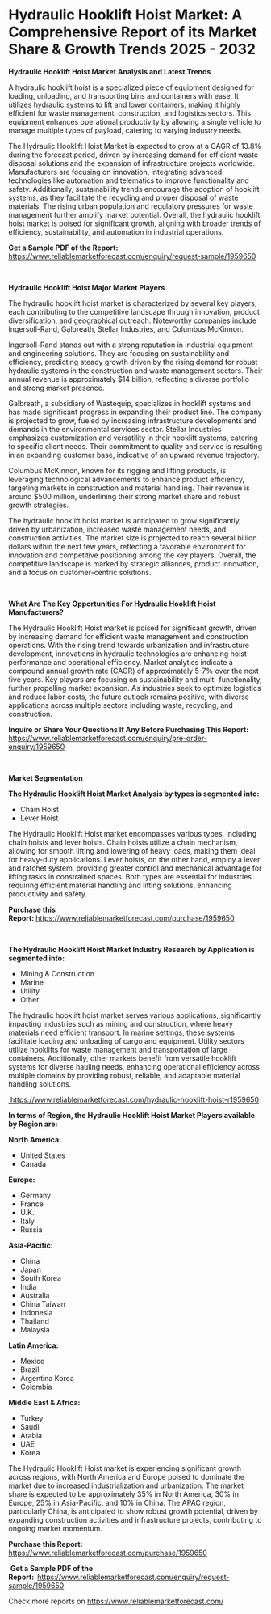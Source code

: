 <p><h1>Hydraulic Hooklift Hoist Market: A Comprehensive Report of its Market Share & Growth Trends 2025 - 2032</h1></p><p><strong>Hydraulic Hooklift Hoist Market Analysis and Latest Trends</strong></p>
<p><p>A hydraulic hooklift hoist is a specialized piece of equipment designed for loading, unloading, and transporting bins and containers with ease. It utilizes hydraulic systems to lift and lower containers, making it highly efficient for waste management, construction, and logistics sectors. This equipment enhances operational productivity by allowing a single vehicle to manage multiple types of payload, catering to varying industry needs.</p><p>The Hydraulic Hooklift Hoist Market is expected to grow at a CAGR of 13.8% during the forecast period, driven by increasing demand for efficient waste disposal solutions and the expansion of infrastructure projects worldwide. Manufacturers are focusing on innovation, integrating advanced technologies like automation and telematics to improve functionality and safety. Additionally, sustainability trends encourage the adoption of hooklift systems, as they facilitate the recycling and proper disposal of waste materials. The rising urban population and regulatory pressures for waste management further amplify market potential. Overall, the hydraulic hooklift hoist market is poised for significant growth, aligning with broader trends of efficiency, sustainability, and automation in industrial operations.</p></p>
<p><strong>Get a Sample PDF of the Report:&nbsp;</strong> <a href="https://www.reliablemarketforecast.com/enquiry/request-sample/1959650?utm_campaign=2750&utm_medium=2&utm_source=Github&utm_content=ia&utm_term=10042025&utm_id=hydraulic-hooklift-hoist">https://www.reliablemarketforecast.com/enquiry/request-sample/1959650</a></p>
<p>&nbsp;</p>
<p><strong>Hydraulic Hooklift Hoist Major Market Players</strong></p>
<p><p>The hydraulic hooklift hoist market is characterized by several key players, each contributing to the competitive landscape through innovation, product diversification, and geographical outreach. Noteworthy companies include Ingersoll-Rand, Galbreath, Stellar Industries, and Columbus McKinnon. </p><p>Ingersoll-Rand stands out with a strong reputation in industrial equipment and engineering solutions. They are focusing on sustainability and efficiency, predicting steady growth driven by the rising demand for robust hydraulic systems in the construction and waste management sectors. Their annual revenue is approximately $14 billion, reflecting a diverse portfolio and strong market presence.</p><p>Galbreath, a subsidiary of Wastequip, specializes in hooklift systems and has made significant progress in expanding their product line. The company is projected to grow, fueled by increasing infrastructure developments and demands in the environmental services sector. Stellar Industries emphasizes customization and versatility in their hooklift systems, catering to specific client needs. Their commitment to quality and service is resulting in an expanding customer base, indicative of an upward revenue trajectory.</p><p>Columbus McKinnon, known for its rigging and lifting products, is leveraging technological advancements to enhance product efficiency, targeting markets in construction and material handling. Their revenue is around $500 million, underlining their strong market share and robust growth strategies.</p><p>The hydraulic hooklift hoist market is anticipated to grow significantly, driven by urbanization, increased waste management needs, and construction activities. The market size is projected to reach several billion dollars within the next few years, reflecting a favorable environment for innovation and competitive positioning among the key players. Overall, the competitive landscape is marked by strategic alliances, product innovation, and a focus on customer-centric solutions.</p></p>
<p>&nbsp;</p>
<p><strong>What Are The Key Opportunities For Hydraulic Hooklift Hoist Manufacturers?</strong></p>
<p><p>The Hydraulic Hooklift Hoist market is poised for significant growth, driven by increasing demand for efficient waste management and construction operations. With the rising trend towards urbanization and infrastructure development, innovations in hydraulic technologies are enhancing hoist performance and operational efficiency. Market analytics indicate a compound annual growth rate (CAGR) of approximately 5-7% over the next five years. Key players are focusing on sustainability and multi-functionality, further propelling market expansion. As industries seek to optimize logistics and reduce labor costs, the future outlook remains positive, with diverse applications across multiple sectors including waste, recycling, and construction.</p></p>
<p><strong>Inquire or Share Your Questions If Any Before Purchasing This Report:</strong> <a href="https://www.reliablemarketforecast.com/enquiry/pre-order-enquiry/1959650?utm_campaign=2750&utm_medium=2&utm_source=Github&utm_content=ia&utm_term=10042025&utm_id=hydraulic-hooklift-hoist">https://www.reliablemarketforecast.com/enquiry/pre-order-enquiry/1959650</a></p>
<p>&nbsp;</p>
<p><strong>Market Segmentation</strong></p>
<p><strong>The Hydraulic Hooklift Hoist Market Analysis by types is segmented into:</strong></p>
<p><ul><li>Chain Hoist</li><li>Lever Hoist</li></ul></p>
<p><p>The Hydraulic Hooklift Hoist market encompasses various types, including chain hoists and lever hoists. Chain hoists utilize a chain mechanism, allowing for smooth lifting and lowering of heavy loads, making them ideal for heavy-duty applications. Lever hoists, on the other hand, employ a lever and ratchet system, providing greater control and mechanical advantage for lifting tasks in constrained spaces. Both types are essential for industries requiring efficient material handling and lifting solutions, enhancing productivity and safety.</p></p>
<p><strong>Purchase this Report:&nbsp;</strong><a href="https://www.reliablemarketforecast.com/purchase/1959650?utm_campaign=2750&utm_medium=2&utm_source=Github&utm_content=ia&utm_term=10042025&utm_id=hydraulic-hooklift-hoist">https://www.reliablemarketforecast.com/purchase/1959650</a></p>
<p>&nbsp;</p>
<p><strong>The Hydraulic Hooklift Hoist Market Industry Research by Application is segmented into:</strong></p>
<p><ul><li>Mining & Construction</li><li>Marine</li><li>Utility</li><li>Other</li></ul></p>
<p><p>The hydraulic hooklift hoist market serves various applications, significantly impacting industries such as mining and construction, where heavy materials need efficient transport. In marine settings, these systems facilitate loading and unloading of cargo and equipment. Utility sectors utilize hooklifts for waste management and transportation of large containers. Additionally, other markets benefit from versatile hooklift systems for diverse hauling needs, enhancing operational efficiency across multiple domains by providing robust, reliable, and adaptable material handling solutions.</p></p>
<p><a href="https://www.reliablemarketforecast.com/hydraulic-hooklift-hoist-r1959650?utm_campaign=2750&utm_medium=2&utm_source=Github&utm_content=ia&utm_term=10042025&utm_id=hydraulic-hooklift-hoist">&nbsp;https://www.reliablemarketforecast.com/hydraulic-hooklift-hoist-r1959650</a></p>
<p><strong>In terms of Region, the Hydraulic Hooklift Hoist Market Players available by Region are:</strong></p>
<p>
    <p> <strong> North America: </strong>
        <ul>
            <li>United States</li>
            <li>Canada</li>
        </ul>
        </p> 
    <p> <strong> Europe: </strong>
        <ul>
            <li>Germany</li>
            <li>France</li>
            <li>U.K.</li>
            <li>Italy</li>
            <li>Russia</li>
        </ul>
        </p> 
    <p> <strong> Asia-Pacific: </strong>
        <ul>
            <li>China</li>
            <li>Japan</li>
            <li>South Korea</li>
            <li>India</li>
            <li>Australia</li>
            <li>China Taiwan</li>
            <li>Indonesia</li>
            <li>Thailand</li>
            <li>Malaysia</li>
        </ul>
        </p> 
    <p> <strong> Latin America: </strong>
        <ul>
            <li>Mexico</li>
            <li>Brazil</li>
            <li>Argentina Korea</li>
            <li>Colombia</li>
        </ul>
        </p> 
    <p> <strong> Middle East & Africa: </strong>
        <ul>
            <li>Turkey</li>
            <li>Saudi</li>
            <li>Arabia</li>
            <li>UAE</li>
            <li>Korea</li>
        </ul>
    </p>
    </p>
<p><p>The Hydraulic Hooklift Hoist market is experiencing significant growth across regions, with North America and Europe poised to dominate the market due to increased industrialization and urbanization. The market share is expected to be approximately 35% in North America, 30% in Europe, 25% in Asia-Pacific, and 10% in China. The APAC region, particularly China, is anticipated to show robust growth potential, driven by expanding construction activities and infrastructure projects, contributing to ongoing market momentum.</p></p>
<p><strong>Purchase this Report: </strong><a href="https://www.reliablemarketforecast.com/purchase/1959650?utm_campaign=2750&utm_medium=2&utm_source=Github&utm_content=ia&utm_term=10042025&utm_id=hydraulic-hooklift-hoist">https://www.reliablemarketforecast.com/purchase/1959650</a></p>
<p>&nbsp;<strong>Get a Sample PDF of the Report:&nbsp;&nbsp;</strong><a href="https://www.reliablemarketforecast.com/enquiry/request-sample/1959650?utm_campaign=2750&utm_medium=2&utm_source=Github&utm_content=ia&utm_term=10042025&utm_id=hydraulic-hooklift-hoist">https://www.reliablemarketforecast.com/enquiry/request-sample/1959650</a></p>
<p><strong></strong></p>
<p>Check more reports on <a href="https://www.reliablemarketforecast.com/?utm_campaign=2750&utm_medium=2&utm_source=Github&utm_content=ia&utm_term=10042025&utm_id=hydraulic-hooklift-hoist">https://www.reliablemarketforecast.com/</a></p>